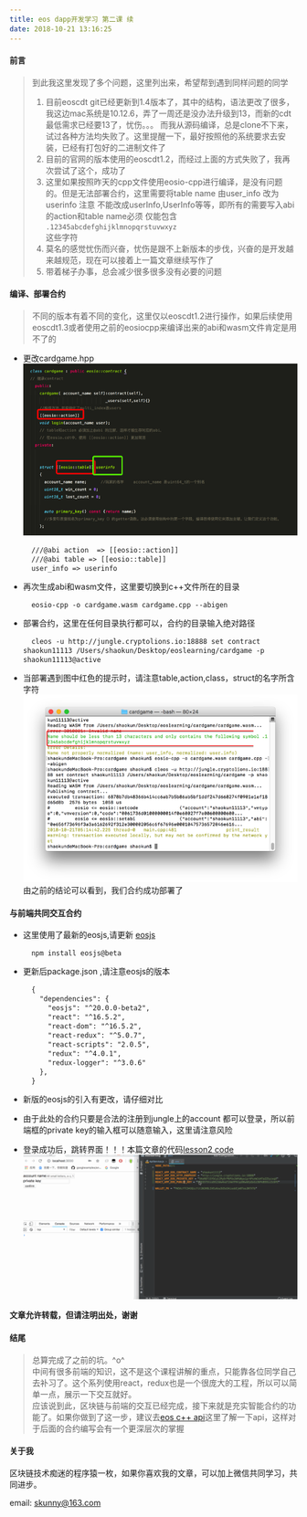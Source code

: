 ```yaml
---
title: eos dapp开发学习 第二课 续
date: 2018-10-21 13:16:25
---
```

#### 前言
> 到此我这里发现了多个问题，这里列出来，希望帮到遇到同样问题的同学
> 
> 1. 目前eoscdt git已经更新到1.4版本了，其中的结构，语法更改了很多，我这边mac系统是10.12.6，弄了一周还是没办法升级到13，而新的cdt最低需求已经要13了，忧伤。。。 
> 而我从源码编译，总是clone不下来，试过各种方法均失败了。这里提醒一下，最好按照他的系统要求去安装，已经有打包好的二进制文件了 
> 2. 目前的官网的版本使用的eoscdt1.2，而经过上面的方式失败了，我再次尝试了这个，成功了
> 3. 这里如果按照昨天的cpp文件使用eosio-cpp进行编译，是没有问题的。但是无法部署合约，这里需要将table name 由user_info 改为 userinfo   注意 不能改成userInfo,UserInfo等等，即所有的需要写入abi的action和table name必须 仅能包含   
> `.12345abcdefghijklmnopqrstuvwxyz`   
> 这些字符
> 4. 莫名的感觉忧伤而兴奋，忧伤是跟不上新版本的步伐，兴奋的是开发越来越规范，现在可以接着上一篇文章继续写作了
> 5. 带着梯子办事，总会减少很多很多没有必要的问题

#### 编译、部署合约
> 不同的版本有着不同的变化，这里仅以eoscdt1.2进行操作，如果后续使用eoscdt1.3或者使用之前的eosiocpp来编译出来的abi和wasm文件肯定是用不了的

* 更改cardgame.hpp  
![contract](/img_eos1/eos8.png)  

		///@abi action  => [[eosio::action]]
		///@abi table => [[eosio::table]]
		user_info => userinfo
* 再次生成abi和wasm文件，这里要切换到c++文件所在的目录
 
		eosio-cpp -o cardgame.wasm cardgame.cpp --abigen

* 部署合约，这里在任何目录执行都可以，合约的目录输入绝对路径
	
		cleos -u http://jungle.cryptolions.io:18888 set contract shaokun11113 /Users/shaokun/Desktop/eoslearning/cardgame -p shaokun11113@active

* 当部署遇到图中红色的提示时，请注意table,action,class，struct的名字所含字符  
![contract](/img_eos1/eos9.png)   
由之前的结论可以看到，我们合约成功部署了

#### 与前端共同交互合约 
* 这里使用了最新的eosjs,请更新 [eosjs](https://github.com/EOSIO/eosjs)

		npm install eosjs@beta	
  
* 更新后package.json ,请注意eosjs的版本
	
		{
		  "dependencies": {
		    "eosjs": "^20.0.0-beta2",
		    "react": "^16.5.2",
		    "react-dom": "^16.5.2",
		    "react-redux": "^5.0.7",
		    "react-scripts": "2.0.5",
		    "redux": "^4.0.1",
		    "redux-logger": "^3.0.6"
		  },
		}

* 新版的eosjs的引入有更改，请仔细对比
* 由于此处的合约只要是合法的注册到jungle上的account 都可以登录，所以前端框的private key的输入框可以随意输入，这里请注意风险 
*  登录成功后，跳转界面！！！本篇文章的代码[lesson2 code](https://github.com/shaokun11/eoslearning/tree/eos-dev02-update)  
![contract](/img_eos1/eos_react3.gif)  

**文章允许转载，但请注明出处，谢谢**

#### 结尾
>总算完成了之前的坑。^o^   
>中间有很多前端的知识，这不是这个课程讲解的重点，只能靠各位同学自己去补习了。这个系列使用react，redux也是一个很庞大的工程，所以可以简单一点，展示一下交互就好。  
>应该说到此，区块链与前端的交互已经完成，接下来就是充实智能合约的功能了。如果你做到了这一步，建议去[eos c++ api](https://developers.eos.io/eosio-cpp/reference)这里了解一下api，这样对于后面的合约编写会有一个更深层次的掌握

#### 关于我
区块链技术痴迷的程序猿一枚，如果你喜欢我的文章，可以加上微信共同学习，共同进步。  
  
email: <skunny@163.com>